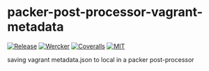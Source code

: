packer-post-processor-vagrant-metadata
======================================

[![Release](https://img.shields.io/github/release/YOwatari/packer-post-processor-vagrant-metadata.svg?style=flat)][release] [![Wercker](https://app.wercker.com/status/3410e7e6435e834db347a499123da6df/s/master)][wercker] [![Coveralls](https://coveralls.io/repos/github/YOwatari/packer-post-processor-vagrant-metadata/badge.svg?branch=HEAD)][coveralls] [![MIT](http://img.shields.io/badge/license-MIT-blue.svg?style=flat)][license]


[release]: https://github.com/YOwatari/packer-post-processor-vagrant-metadata/releases/latest
[wercker]: https://app.wercker.com/project/bykey/3410e7e6435e834db347a499123da6df
[license]: https://github.com/YOwatari/packer-post-processor-vagrant-metadata/blob/master/LICENSE
[coveralls]: https://coveralls.io/github/YOwatari/packer-post-processor-vagrant-metadata?branch=HEAD

saving vagrant metadata.json to local in a packer post-processor

